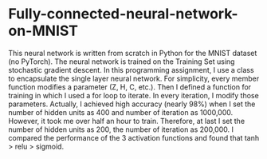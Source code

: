# Fully-connected-neural-network-on-MNIST
This neural network is written from scratch in Python for the MNIST dataset (no PyTorch). The neural network is trained on the Training Set using stochastic gradient descent.
In this programming assignment, I use a class to encapsulate the single layer neural network. For
simplicity, every member function modifies a parameter (Z, H, C, etc.). Then I defined a function
for training in which I used a for loop to iterate. In every iteration, I modify those parameters.
Actually, I achieved high accuracy (nearly 98%) when I set the number of hidden units as 400 and
number of iteration as 1000,000. However, it took me over half an hour to train. Therefore, at last I
set the number of hidden units as 200, the number of iteration as 200,000. I compared the
performance of the 3 activation functions and found that tanh > relu > sigmoid.
